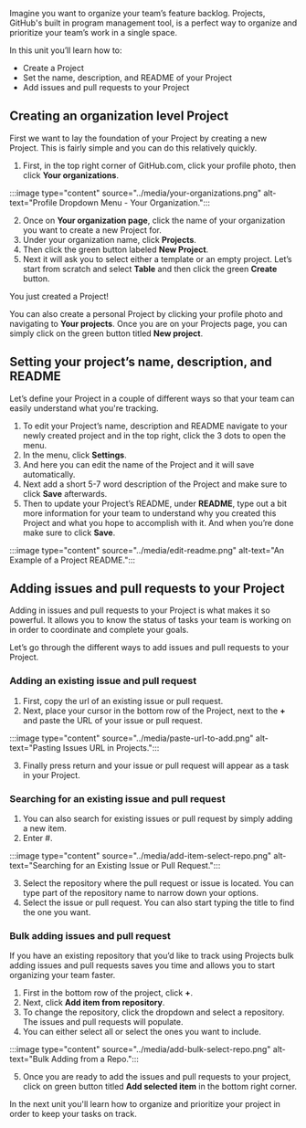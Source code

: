 Imagine you want to organize your team’s feature backlog. Projects, GitHub's built in program management tool, is a perfect way to organize and prioritize your team’s work in a single space. 

In this unit you’ll learn how to:
- Create a Project
- Set the name, description, and README of your Project
- Add issues and pull requests to your Project

## Creating an organization level Project

First we want to lay the foundation of your Project by creating a new Project. This is fairly simple and you can do this relatively quickly.

1. First, in the top right corner of GitHub.com, click your profile photo, then click **Your organizations**.

:::image type="content" source="../media/your-organizations.png" alt-text="Profile Dropdown Menu - Your Organization.":::

2. Once on **Your organization page**, click the name of your organization you want to create a new Project for.
3. Under your organization name, click **Projects**.
4. Then click the green button labeled **New Project**. 
5. Next it will ask you to select either a template or an empty project. Let’s start from scratch and select **Table** and then click the green **Create** button. 

You just created a Project! 

You can also create a personal Project by clicking your profile photo and navigating to **Your projects**. Once you are on your Projects page, you can simply click on the green button titled **New project**. 

## Setting your project’s name, description, and README

Let’s define your Project in a couple of different ways so that your team can easily understand what you're tracking. 

1. To edit your Project’s name, description and README navigate to your newly created project and in the top right, click the 3 dots to open the menu.
1. In the menu, click **Settings**.
1. And here you can edit the name of the Project and it will save automatically.
1. Next add a short 5-7 word description of the Project and make sure to click **Save** afterwards. 
1. Then to update your Project’s README, under **README**, type out a bit more information for your team to understand why you created this Project and what you hope to accomplish with it. And when you’re done make sure to click **Save**. 

:::image type="content" source="../media/edit-readme.png" alt-text="An Example of a Project README.":::


## Adding issues and pull requests to your Project

Adding in issues and pull requests to your Project is what makes it so powerful. It allows you to know the status of tasks your team is working on in order to coordinate and complete your goals. 

Let’s go through the different ways to add issues and pull requests to your Project. 

### Adding an existing issue and pull request
1. First, copy the url of an existing issue or pull request. 
2. Next, place your cursor in the bottom row of the Project, next to the **+** and paste the URL of your issue or pull request. 

:::image type="content" source="../media/paste-url-to-add.png" alt-text="Pasting Issues URL in Projects.":::

3. Finally press return and your issue or pull request will appear as a task in your Project.

### Searching for an existing issue and pull request
1. You can also search for existing issues or pull request by simply adding a new item. 
2. Enter #.

:::image type="content" source="../media/add-item-select-repo.png" alt-text="Searching for an Existing Issue or Pull Request.":::

3. Select the repository where the pull request or issue is located. You can type part of the repository name to narrow down your options.
4. Select the issue or pull request. You can also start typing the title to find the one you want. 

### Bulk adding issues and pull request

If you have an existing repository that you’d like to track using Projects bulk adding issues and pull requests saves you time and allows you to start organizing your team faster. 

1. First in the bottom row of the project, click **+**. 
2. Next, click **Add item from repository**. 
3. To change the repository, click the dropdown and select a repository. The issues and pull requests will populate.
4. You can either select all or select the ones you want to include.

:::image type="content" source="../media/add-bulk-select-repo.png" alt-text="Bulk Adding from a Repo.":::

5. Once you are ready to add the issues and pull requests to your project, click on green button titled **Add selected item** in the bottom right corner. 

In the next unit you'll learn how to organize and prioritize your project in order to keep your tasks on track.
